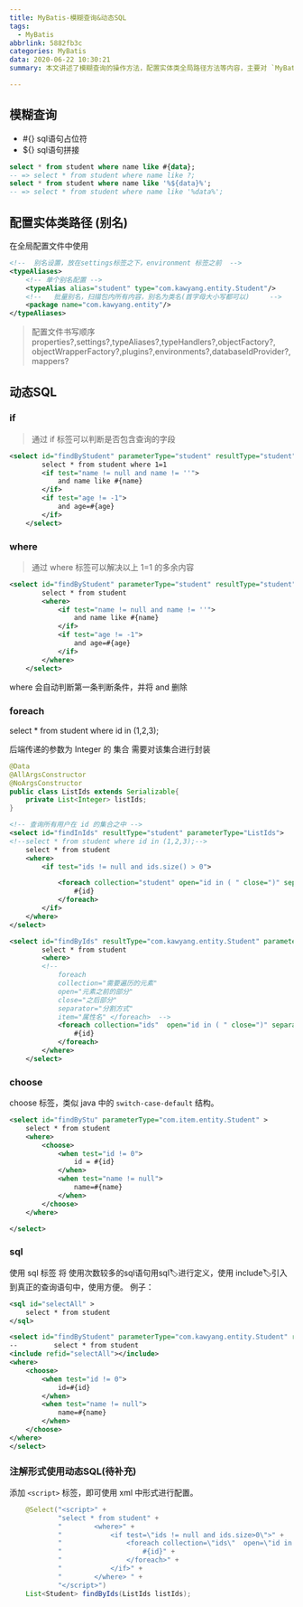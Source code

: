 ```yaml
---
title: MyBatis-模糊查询&动态SQL
tags:
  - MyBatis
abbrlink: 5882fb3c
categories: MyBatis
data: 2020-06-22 10:30:21
summary: 本文讲述了模糊查询的操作方法，配置实体类全局路径方法等内容，主要对 `MyBatis` 的动态SQL查询方式进行了相关总结。

---
```


## 模糊查询

- \#{} sql语句占位符
- ${} sql语句拼接


```sql
select * from student where name like #{data};
-- => select * from student where name like ?;
select * from student where name like '%${data}%'; 
-- => select * from student where name like '%data%';
```

## 配置实体类路径 (别名)

在全局配置文件中使用

```xml
<!--  别名设置，放在settings标签之下，environment 标签之前  -->
<typeAliases>
	<!-- 单个别名配置 -->
    <typeAlias alias="student" type="com.kawyang.entity.Student"/>
    <!--   批量别名，扫描包内所有内容，别名为类名(首字母大小写都可以)     -->
    <package name="com.kawyang.entity"/>
</typeAliases>
```
 > 配置文件书写顺序
properties?,settings?,typeAliases?,typeHandlers?,objectFactory?,
objectWrapperFactory?,plugins?,environments?,databaseIdProvider?,mappers?


## 动态SQL


### if

> 通过 if 标签可以判断是否包含查询的字段

```xml
<select id="findByStudent" parameterType="student" resultType="student">
        select * from student where 1=1
        <if test="name != null and name != ''">
            and name like #{name}
        </if>
        <if test="age != -1">
            and age=#{age}
        </if>
    </select>
```

### where

> 通过 where 标签可以解决以上 1=1 的多余内容  


```xml
<select id="findByStudent" parameterType="student" resultType="student">
        select * from student
        <where>
	        <if test="name != null and name != ''">
	            and name like #{name}
	        </if>
	        <if test="age != -1">
	            and age=#{age}
	        </if>
        </where>
    </select>
```
where 会自动判断第一条判断条件，并将 and 删除


### foreach

select * from student where id in (1,2,3);

后端传递的参数为 Integer 的 集合
需要对该集合进行封装

```java
@Data
@AllArgsConstructor
@NoArgsConstructor
public class ListIds extends Serializable{
	private List<Integer> listIds;
}

```

```xml
<!-- 查询所有用户在 id 的集合之中 -->
<select id="findInIds" resultType="student" parameterType="ListIds"> 
<!--select * from student where id in (1,2,3);-->
	select * from student
	<where>
		<if test="ids != null and ids.size() > 0">

			<foreach collection="student" open="id in ( " close=")" separator="," item="id" >
				#{id}
			</foreach>
	    </if>
	</where>
</select>

<select id="findByIds" resultType="com.kawyang.entity.Student" parameterType="com.kawyang.entity.ListIds">
        select * from student
        <where>
        <!-- 
			foreach 
			collection="需要遍历的元素" 
			open="元素之前的部分"
			close="之后部分" 
			separator="分割方式" 
			item="属性名" </foreach>  -->
            <foreach collection="ids"  open="id in ( " close=")" separator="," item="id" >
                #{id}
            </foreach>
        </where>
    </select>

```


### choose

choose 标签，类似 java 中的 `switch-case-default` 结构。

```xml
<select id="findByStu" parameterType="com.item.entity.Student" >
    select * from student
    <where>
        <choose>
            <when test="id != 0">
                id = #{id}
            </when>
            <when test="name != null">
                name=#{name}
            </when>
        </choose>
    </where>

</select>
```

### sql

使用 sql 标签 将 使用次数较多的sql语句用sql🏷️进行定义，使用 include🏷️引入到真正的查询语句中，使用方便。
例子：
```xml
<sql id="selectAll" >
    select * from student
</sql>

<select id="findByStudent" parameterType="com.kawyang.entity.Student" resultType="com.kawyang.entity.Student" >
--         select * from student
<include refid="selectAll"></include>
<where>
    <choose>
        <when test="id != 0">
            id=#{id}
        </when>
        <when test="name != null">
            name=#{name}
        </when>
    </choose>
</where>
</select>
```

### 注解形式使用动态SQL(待补充)

添加  `<script>` 标签，即可使用 xml 中形式进行配置。

```java
    @Select("<script>" +
            "select * from student" +
            "        <where>" +
            "            <if test=\"ids != null and ids.size>0\">" +
            "                <foreach collection=\"ids\"  open=\"id in ( \" close=\")\" separator=\",\" item=\"id\" >" +
            "                    #{id}" +
            "                </foreach>" +
            "            </if>" +
            "        </where> " +
            "</script>")
    List<Student> findByIds(ListIds listIds);
```

